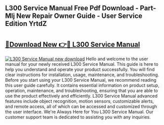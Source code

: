## L300 Service Manual Free Pdf Download - Part-Mlj New Repair Owner Guide - User Service Edition YrtdZ

# <h2><a href="http://bc69688.oget.top/?id=L300+Service+Manual">🔗Download New 👉🔴 L300 Service Manual</a></h2>

[![L300 Service Manual new download](https://i.imgur.com/5g1atiW.png)](http://bc69688.oget.top/?id=L300+Service+Manual)
Hello and welcome to the user manual for your newly received L300 Service Manual. This guide is here to help you understand and operate your product successfully. You will find clear instructions for installation, usage, maintenance, and troubleshooting. Before you start using your L300 Service Manual, we recommend reading this user guide carefully. It contains essential information on product setup, operation, maintenance, and troubleshooting, ensuring that you are able to use the product effectively and efficiently. L300 Service Manual advanced features include object recognition, motion sensors, customizable alerts, and remote access, all of which can be accessed and customized through the user interface. We're Always Here for You L300 Service Manual. Our customer support team is dedicated to assisting you with any inquiries.
